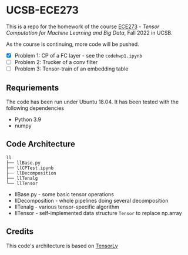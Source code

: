 # UCSB-ECE273
This is a repo for the homework of the course [ECE273](https://www.ccdc.ucsb.edu/course/ECE273) - *Tensor Computation for Machine Learning and Big Data*, Fall 2022 in UCSB.

As the course is continuing, more code will be pushed.
- [x] Problem 1: CP of a FC layer - see the `codehwp1.ipynb`
- [ ] Problem 2: Trucker of a conv filter
- [ ] Problem 3: Tensor-train of an embedding table

## Requriements
The code has been run under Ubuntu 18.04. It has been tested with the following dependencies
- Python 3.9
- numpy

## Code Architecture
```
ll
├── llBase.py
├── llCPTest.ipynb
├── llDecomposition
├── llTenalg
└── llTensor
```
- llBase.py - some basic tensor operations
- llDecomposition - whole pipelines doing several decomposition
- llTenalg - various tensor-specific algorithm
- llTensor - self-implemented data structure `Tensor` to replace np.array

## Credits
This code's architecture is based on [TensorLy](http://tensorly.org/stable/index.html)
